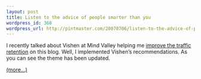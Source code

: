 ```yaml
--- 
layout: post
title: Listen to the advice of people smarter than you
wordpress_id: 368
wordpress_url: http://pintmaster.com/20070706/listen-to-the-advice-of-people-smarter-than-you/
---
```

<p>I recently talked about Vishen at Mind Valley helping me <a href="http://topstartup.com/2007/06/27/i-get-schooled-by-an-expert-in-site-design/">improve the traffic retention</a> on this blog. Well, I implemented Vishen&rsquo;s recommendations. As you can see the theme has been updated.</p>
<p> <a href="http://topstartup.com/2007/07/06/listen-to-the-advice-of-people-smarter-than-you/#more-103">(more&hellip;)</a></p>

